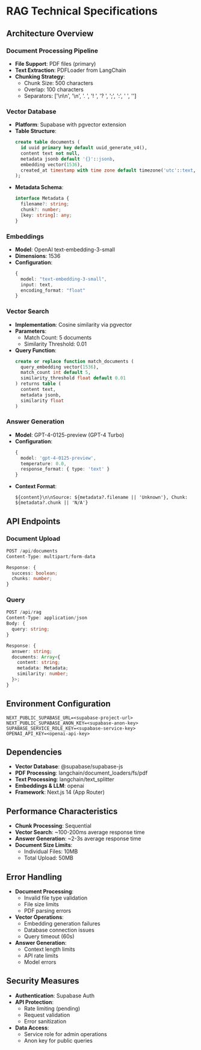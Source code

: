 # RAG Technical Specifications

## Architecture Overview

### Document Processing Pipeline
- **File Support**: PDF files (primary)
- **Text Extraction**: PDFLoader from LangChain
- **Chunking Strategy**:
  - Chunk Size: 500 characters
  - Overlap: 100 characters
  - Separators: ['\n\n', '\n', '. ', '! ', '? ', ';', ':', ' ', '']

### Vector Database
- **Platform**: Supabase with pgvector extension
- **Table Structure**:
  ```sql
  create table documents (
    id uuid primary key default uuid_generate_v4(),
    content text not null,
    metadata jsonb default '{}'::jsonb,
    embedding vector(1536),
    created_at timestamp with time zone default timezone('utc'::text, now()) not null
  );
  ```
- **Metadata Schema**:
  ```typescript
  interface Metadata {
    filename?: string;
    chunk?: number;
    [key: string]: any;
  }
  ```

### Embeddings
- **Model**: OpenAI text-embedding-3-small
- **Dimensions**: 1536
- **Configuration**:
  ```typescript
  {
    model: "text-embedding-3-small",
    input: text,
    encoding_format: "float"
  }
  ```

### Vector Search
- **Implementation**: Cosine similarity via pgvector
- **Parameters**:
  - Match Count: 5 documents
  - Similarity Threshold: 0.01
- **Query Function**:
  ```sql
  create or replace function match_documents (
    query_embedding vector(1536),
    match_count int default 5,
    similarity_threshold float default 0.01
  ) returns table (
    content text,
    metadata jsonb,
    similarity float
  )
  ```

### Answer Generation
- **Model**: GPT-4-0125-preview (GPT-4 Turbo)
- **Configuration**:
  ```typescript
  {
    model: 'gpt-4-0125-preview',
    temperature: 0.0,
    response_format: { type: 'text' }
  }
  ```
- **Context Format**:
  ```
  ${content}\n\nSource: ${metadata?.filename || 'Unknown'}, Chunk: ${metadata?.chunk || 'N/A'}
  ```

## API Endpoints

### Document Upload
```typescript
POST /api/documents
Content-Type: multipart/form-data

Response: {
  success: boolean;
  chunks: number;
}
```

### Query
```typescript
POST /api/rag
Content-Type: application/json
Body: {
  query: string;
}

Response: {
  answer: string;
  documents: Array<{
    content: string;
    metadata: Metadata;
    similarity: number;
  }>;
}
```

## Environment Configuration
```env
NEXT_PUBLIC_SUPABASE_URL=<supabase-project-url>
NEXT_PUBLIC_SUPABASE_ANON_KEY=<supabase-anon-key>
SUPABASE_SERVICE_ROLE_KEY=<supabase-service-key>
OPENAI_API_KEY=<openai-api-key>
```

## Dependencies
- **Vector Database**: @supabase/supabase-js
- **PDF Processing**: langchain/document_loaders/fs/pdf
- **Text Processing**: langchain/text_splitter
- **Embeddings & LLM**: openai
- **Framework**: Next.js 14 (App Router)

## Performance Characteristics
- **Chunk Processing**: Sequential
- **Vector Search**: ~100-200ms average response time
- **Answer Generation**: ~2-3s average response time
- **Document Size Limits**: 
  - Individual Files: 10MB
  - Total Upload: 50MB

## Error Handling
- **Document Processing**:
  - Invalid file type validation
  - File size limits
  - PDF parsing errors
- **Vector Operations**:
  - Embedding generation failures
  - Database connection issues
  - Query timeout (60s)
- **Answer Generation**:
  - Context length limits
  - API rate limits
  - Model errors

## Security Measures
- **Authentication**: Supabase Auth
- **API Protection**: 
  - Rate limiting (pending)
  - Request validation
  - Error sanitization
- **Data Access**: 
  - Service role for admin operations
  - Anon key for public queries 